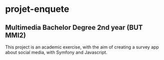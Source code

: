 # projet-enquete

## Multimedia Bachelor Degree 2nd year (BUT MMI2)

This project is an academic exercise, with the aim of creating a survey app about social media, with Symfony and Javascript.
